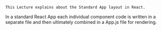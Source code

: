 ```This Lecture explains about the Standard App layout in React.```

In a standard React App each individual component code is written in a separate file and then ultimately combined in a App.js file for rendering.
